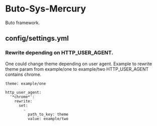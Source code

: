 # Buto-Sys-Mercury

Buto framework.


## config/settings.yml

### Rewrite depending on HTTP_USER_AGENT.

One could change theme depending on user agent. Example to rewrite theme param from example/one to example/two HTTP_USER_AGENT contains chrome.

```
theme: example/one
```
```
http_user_agent:
  '*chrome*':
    rewrite:
      set:
        -
          path_to_key: theme
          value: example/two

```

